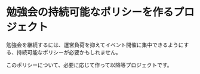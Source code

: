 # 勉強会の持続可能なポリシーを作るプロジェクト

勉強会を継続するには、運営負荷を抑えてイベント開催に集中できるようにする、持続可能なポリシーが必要かもしれません。

このポリシーについて、必要に応じて作って以降等プロジェクトです。
